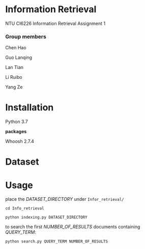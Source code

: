 # Information Retrieval
NTU CI6226 Information Retrieval Assignment 1

### Group members

Chen Hao

Guo Lanqing

Lan Tian

Li Ruibo

Yang Ze

# Installation

Python 3.7

**packages**

Whoosh 2.7.4

# Dataset

# Usage

place the *DATASET_DIRECTORY* under ```Infor_retrieval/```

```cd Info_retrieval```

```python indexing.py DATASET_DIRECTORY```

to search the first *NUMBER_OF_RESULTS* documents containing *QUERY_TERM*:

```python search.py QUERY_TERM NUMBER_OF_RESULTS```
